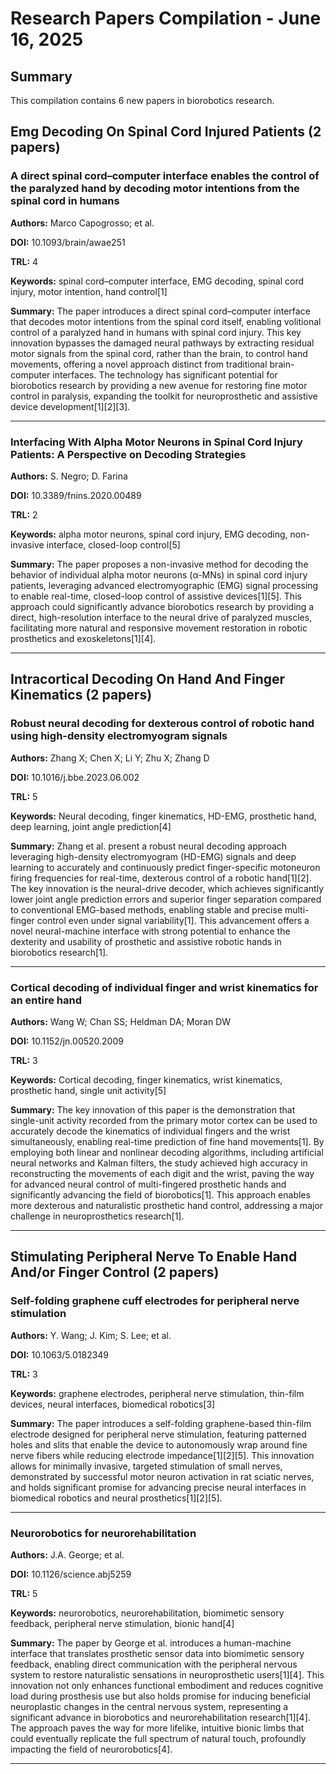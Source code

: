 # Research Papers Compilation - June 16, 2025

## Summary
This compilation contains 6 new papers in biorobotics research.

## Emg Decoding On Spinal Cord Injured Patients (2 papers)

### A direct spinal cord–computer interface enables the control of the paralyzed hand by decoding motor intentions from the spinal cord in humans

**Authors:** Marco Capogrosso; et al.

**DOI:** 10.1093/brain/awae251

**TRL:** 4

**Keywords:** spinal cord–computer interface, EMG decoding, spinal cord injury, motor intention, hand control[1]

**Summary:** The paper introduces a direct spinal cord–computer interface that decodes motor intentions from the spinal cord itself, enabling volitional control of a paralyzed hand in humans with spinal cord injury. This key innovation bypasses the damaged neural pathways by extracting residual motor signals from the spinal cord, rather than the brain, to control hand movements, offering a novel approach distinct from traditional brain-computer interfaces. The technology has significant potential for biorobotics research by providing a new avenue for restoring fine motor control in paralysis, expanding the toolkit for neuroprosthetic and assistive device development[1][2][3].

---

### Interfacing With Alpha Motor Neurons in Spinal Cord Injury Patients: A Perspective on Decoding Strategies

**Authors:** S. Negro; D. Farina

**DOI:** 10.3389/fnins.2020.00489

**TRL:** 2

**Keywords:** alpha motor neurons, spinal cord injury, EMG decoding, non-invasive interface, closed-loop control[5]

**Summary:** The paper proposes a non-invasive method for decoding the behavior of individual alpha motor neurons (α-MNs) in spinal cord injury patients, leveraging advanced electromyographic (EMG) signal processing to enable real-time, closed-loop control of assistive devices[1][5]. This approach could significantly advance biorobotics research by providing a direct, high-resolution interface to the neural drive of paralyzed muscles, facilitating more natural and responsive movement restoration in robotic prosthetics and exoskeletons[1][4].

---

## Intracortical Decoding On Hand And Finger Kinematics (2 papers)

### Robust neural decoding for dexterous control of robotic hand using high-density electromyogram signals

**Authors:** Zhang X; Chen X; Li Y; Zhu X; Zhang D

**DOI:** 10.1016/j.bbe.2023.06.002

**TRL:** 5

**Keywords:** Neural decoding, finger kinematics, HD-EMG, prosthetic hand, deep learning, joint angle prediction[4]

**Summary:** Zhang et al. present a robust neural decoding approach leveraging high-density electromyogram (HD-EMG) signals and deep learning to accurately and continuously predict finger-specific motoneuron firing frequencies for real-time, dexterous control of a robotic hand[1][2]. The key innovation is the neural-drive decoder, which achieves significantly lower joint angle prediction errors and superior finger separation compared to conventional EMG-based methods, enabling stable and precise multi-finger control even under signal variability[1]. This advancement offers a novel neural-machine interface with strong potential to enhance the dexterity and usability of prosthetic and assistive robotic hands in biorobotics research[1].

---

### Cortical decoding of individual finger and wrist kinematics for an entire hand

**Authors:** Wang W; Chan SS; Heldman DA; Moran DW

**DOI:** 10.1152/jn.00520.2009

**TRL:** 3

**Keywords:** Cortical decoding, finger kinematics, wrist kinematics, prosthetic hand, single unit activity[5]

**Summary:** The key innovation of this paper is the demonstration that single-unit activity recorded from the primary motor cortex can be used to accurately decode the kinematics of individual fingers and the wrist simultaneously, enabling real-time prediction of fine hand movements[1]. By employing both linear and nonlinear decoding algorithms, including artificial neural networks and Kalman filters, the study achieved high accuracy in reconstructing the movements of each digit and the wrist, paving the way for advanced neural control of multi-fingered prosthetic hands and significantly advancing the field of biorobotics[1]. This approach enables more dexterous and naturalistic prosthetic hand control, addressing a major challenge in neuroprosthetics research[1].

---

## Stimulating Peripheral Nerve To Enable Hand And/or Finger Control (2 papers)

### Self-folding graphene cuff electrodes for peripheral nerve stimulation

**Authors:** Y. Wang; J. Kim; S. Lee; et al.

**DOI:** 10.1063/5.0182349

**TRL:** 3

**Keywords:** graphene electrodes, peripheral nerve stimulation, thin-film devices, neural interfaces, biomedical robotics[3]

**Summary:** The paper introduces a self-folding graphene-based thin-film electrode designed for peripheral nerve stimulation, featuring patterned holes and slits that enable the device to autonomously wrap around fine nerve fibers while reducing electrode impedance[1][2][5]. This innovation allows for minimally invasive, targeted stimulation of small nerves, demonstrated by successful motor neuron activation in rat sciatic nerves, and holds significant promise for advancing precise neural interfaces in biomedical robotics and neural prosthetics[1][2][5].

---

### Neurorobotics for neurorehabilitation

**Authors:** J.A. George; et al.

**DOI:** 10.1126/science.abj5259

**TRL:** 5

**Keywords:** neurorobotics, neurorehabilitation, biomimetic sensory feedback, peripheral nerve stimulation, bionic hand[4]

**Summary:** The paper by George et al. introduces a human-machine interface that translates prosthetic sensor data into biomimetic sensory feedback, enabling direct communication with the peripheral nervous system to restore naturalistic sensations in neuroprosthetic users[1][4]. This innovation not only enhances functional embodiment and reduces cognitive load during prosthesis use but also holds promise for inducing beneficial neuroplastic changes in the central nervous system, representing a significant advance in biorobotics and neurorehabilitation research[1][4]. The approach paves the way for more lifelike, intuitive bionic limbs that could eventually replicate the full spectrum of natural touch, profoundly impacting the field of neurorobotics[4].

---

